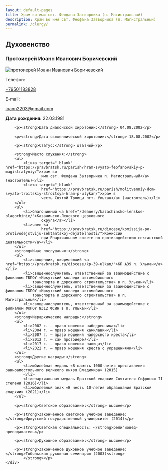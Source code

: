```yaml
---
layout: default-pages
title: Храм во имя свт. Феофана Затворника (п. Магистральный)
description: Храм во имя свт. Феофана Затворника (п. Магистральный)
permalink: /clergy/
---
```


<h2 class="body-header">Духовенство</h2>
<h3 class="name-clergy"> Протоиерей Иоанн Иванович Боричевский</h3>

<div class="container-clergy">
    <div class="container-clergy-img-contacts">
        <div class="container-clergy-img">
            <img src="/img/13_1.jpg" alt=" протоиерей Иоанн Иванович Боричевский">
        </div>
        <div class="container-clergy-contacts">
            <p>Телефон: </p><a href="tel:+79501183828">+79501183828</a> <br>
            <p>E-mail: </p><a href="mailto:ioann2203@gmail.com">ioann2203@gmail.com</a>
        </div>
    </div>
    <div class="container-clergy-content">
        <p><strong>Дата рождения:</strong> 22.03.1981</p>

        <p><strong>Дата диаконской хиротонии:</strong> 04.08.2002</p>

        <p><strong>Дата священнической хиротонии:</strong> 18.08.2002</p>

        <p><strong>Статус:</strong> штатный</p>

        <strong>Место служения:</strong>
        <ul>
            <li><a target="_blank" href="https://pravbratsk.ru/parish/hram-svyato-feofanovskiy-p-magistralyniy/">храм во
                    имя свт. Феофана Затворника п. Магистральный</a> (настоятель)</li>
            <li><a target="_blank"
                    href="https://pravbratsk.ru/parish/molitvenniy-dom-svyato-troitskiy-stroitsya-hram-p-ulykan/">храм в
                    честь Святой Троицы пгт. Улькан</a> (настоятель)</li>
        </ul>
        <ul>
            <li>благочинный <a href="/deanery/kazachinsko-lenskoe-blagochinie/">Казачинско-Ленского церковного
                    округа</a></li>
            <li>член <a
                    href="https://pravbratsk.ru/diocese/komissija-po-protivodejstviju-sektantskoj-dejatelnosti/">Комиссии
                    при Епархиальном совете по противодействию сектантской деятельности</a></li>
        </ul>
        <strong>Иные послушания:</strong>
        <ul>
            <li>священник, окормляющий <a href="https://pravbratsk.ru/diocese/kp-39-ulkan/">КП №39 п. Улькан</a></li>
            <li>священнослужитель, ответственный за взаимодействие с филиалом ГБПОУ «Иркутский колледж автомобильного
                транспорта и дорожного строительства» в п. Улькан</li>
            <li>священнослужитель, ответственный за взаимодействие с филиалом ГБПОУ «Иркутский колледж автомобильного
                транспорта и дорожного строительства» в п. Магистральный</li>
            <li>священнослужитель, ответственный за взаимодействие с филиалом ФКПОУ №312 ФСИН в п. Улькан</li>
        </ul>
        <strong>Иерархические награды:</strong>
        <ul>
            <li>2002 г. — право ношения набедренника</li>
            <li>2004 г. — право ношения камилавки</li>
            <li>2007 г. — право ношения наперсного креста</li>
            <li>2012 г. — сан протоиерея</li>
            <li>2017 г. — право ношения палицы</li>
            <li>2022 г. — право ношения креста с украшениями</li>
        </ul>
        <strong>Другие награды:</strong>
        <ul>
            <li>юбилейная медаль «В память 1000-летия преставления равноапостольного великого князя Владимира» (2015)
            </li>
            <li>епархиальная медаль Братской епархии Святителя Софрония II степени (2016)</li>
            <li>юбилейный знак «В честь 10-летия образования Братской епархии» (2021)</li>
        </ul>

        <p><strong>Светское образование:</strong> высшее</p>

        <p><strong>Законченное светское учебное заведение: </strong>Иркутский государственный университет (2014)</p>

        <p><strong>Светская специальность: </strong>религиовед-преподаватель</p>

        <p><strong>Духовное образование:</strong> высшее</p>

        <p><strong>Законченное духовное учебное заведение: </strong>Тобольская духовная семинария (2003)<strong>
            </strong></p>
    </div>
</div>